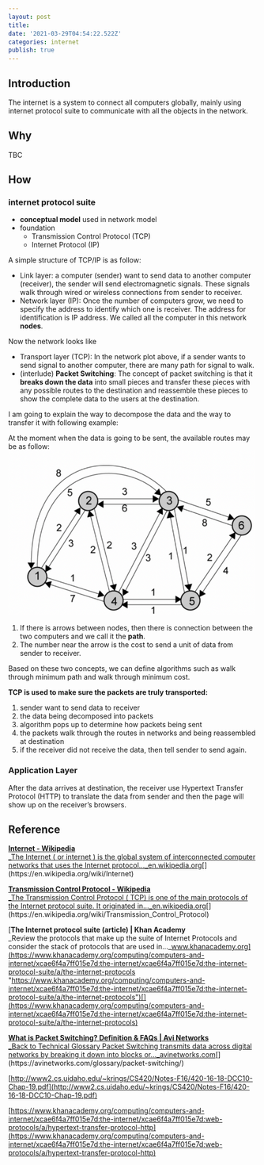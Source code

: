 ```yaml
---
layout: post
title:
date: '2021-03-29T04:54:22.522Z'
categories: internet
publish: true
---
```


## Introduction

The internet is a system to connect all computers globally, mainly using internet protocol suite to communicate with all the objects in the network.

## Why

TBC

## How

### internet protocol suite

* **conceptual model** used in network model
* foundation
  * Transmission Control Protocol (TCP)
  * Internet Protocol (IP)

A simple structure of TCP/IP is as follow:
<img src="{{site.baseurl}}/assets/img/TCP_IP.png" alt="" width=500>

* Link layer: a computer (sender) want to send data to another computer (receiver), the sender will send electromagnetic signals. These signals walk through wired or wireless connections from sender to receiver.
* Network layer (IP): Once the number of computers grow, we need to specify the address to identify which one is receiver. The address for identification is IP address. We called all the computer in this network **nodes**.

Now the network looks like
<img src="{{site.baseurl}}/assets/img/internet_network.png" alt="">

* Transport layer (TCP): In the network plot above, if a sender wants to send signal to another computer, there are many path for signal to walk.
* (interlude) **Packet Switching**: The concept of packet switching is that it **breaks down the data** into small pieces and transfer these pieces with any possible routes to the destination and reassemble these pieces to show the complete data to the users at the destination.

I am going to explain the way to decompose the data and the way to transfer it with following example:

At the moment when the data is going to be sent, the available routes may be as follow:
<img src="/assets/img/1__kF7aAIKeqLdK7SH9b0vavw.png" alt="" width=500>

1. If there is arrows between nodes, then there is connection between the two computers and we call it the **path**.
2. The number near the arrow is the cost to send a unit of data from sender to receiver.

Based on these two concepts, we can define algorithms such as walk through minimum path and walk through minimum cost.

**TCP is used to make sure the packets are truly transported:**

1. sender want to send data to receiver
2. the data being decomposed into packets
3. algorithm pops up to determine how packets being sent
4. the packets walk through the routes in networks and being reassembled at destination
5. if the receiver did not receive the data, then tell sender to send again.

### Application Layer

After the data arrives at destination, the receiver use Hypertext Transfer Protocol (HTTP) to translate the data from sender and then the page will show up on the receiver’s browsers.

## Reference

[**Internet - Wikipedia**  
_The Internet ( or internet ) is the global system of interconnected computer networks that uses the Internet protocol…_en.wikipedia.org](https://en.wikipedia.org/wiki/Internet "https://en.wikipedia.org/wiki/Internet")[](https://en.wikipedia.org/wiki/Internet)

[**Transmission Control Protocol - Wikipedia**  
_The Transmission Control Protocol ( TCP) is one of the main protocols of the Internet protocol suite. It originated in…_en.wikipedia.org](https://en.wikipedia.org/wiki/Transmission_Control_Protocol "https://en.wikipedia.org/wiki/Transmission_Control_Protocol")[](https://en.wikipedia.org/wiki/Transmission_Control_Protocol)

[**The Internet protocol suite (article) | Khan Academy**  
_Review the protocols that make up the suite of Internet Protocols and consider the stack of protocols that are used in…_www.khanacademy.org](https://www.khanacademy.org/computing/computers-and-internet/xcae6f4a7ff015e7d:the-internet/xcae6f4a7ff015e7d:the-internet-protocol-suite/a/the-internet-protocols "https://www.khanacademy.org/computing/computers-and-internet/xcae6f4a7ff015e7d:the-internet/xcae6f4a7ff015e7d:the-internet-protocol-suite/a/the-internet-protocols")[](https://www.khanacademy.org/computing/computers-and-internet/xcae6f4a7ff015e7d:the-internet/xcae6f4a7ff015e7d:the-internet-protocol-suite/a/the-internet-protocols)

[**What is Packet Switching? Definition & FAQs | Avi Networks**  
_Back to Technical Glossary Packet Switching transmits data across digital networks by breaking it down into blocks or…_avinetworks.com](https://avinetworks.com/glossary/packet-switching/ "https://avinetworks.com/glossary/packet-switching/")[](https://avinetworks.com/glossary/packet-switching/)

[http://www2.cs.uidaho.edu/~krings/CS420/Notes-F16/420-16-18-DCC10-Chap-19.pdf](http://www2.cs.uidaho.edu/~krings/CS420/Notes-F16/420-16-18-DCC10-Chap-19.pdf)

[https://www.khanacademy.org/computing/computers-and-internet/xcae6f4a7ff015e7d:the-internet/xcae6f4a7ff015e7d:web-protocols/a/hypertext-transfer-protocol-http](https://www.khanacademy.org/computing/computers-and-internet/xcae6f4a7ff015e7d:the-internet/xcae6f4a7ff015e7d:web-protocols/a/hypertext-transfer-protocol-http)
